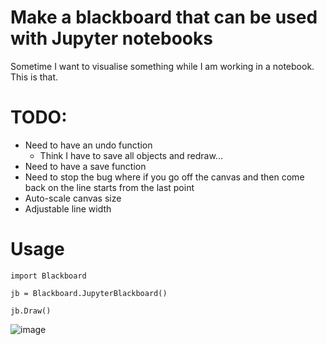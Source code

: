 # Make a blackboard that can be used with Jupyter notebooks

Sometime I want to visualise something while I am working in a notebook. This is that.


# TODO:
- Need to have an undo function
    - Think I have to save all objects and redraw...
- Need to have a save function
- Need to stop the bug where if you go off the canvas and then come back on the line starts from the last point
- Auto-scale canvas size
- Adjustable line width

# Usage

```import Blackboard```

```jb = Blackboard.JupyterBlackboard()```

```jb.Draw()```

![image](Blackboard.png)